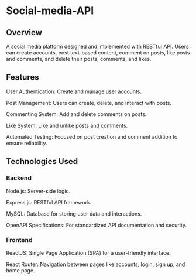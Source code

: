 # Social-media-API

## Overview
A social media platform designed and implemented with RESTful API. Users can create accounts, post text-based content, comment on posts, like posts and comments, and delete their posts, comments, and likes.

## Features
User Authentication: Create and manage user accounts.

Post Management: Users can create, delete, and interact with posts.

Commenting System: Add and delete comments on posts.

Like System: Like and unlike posts and comments.

Automated Testing: Focused on post creation and comment addition to ensure reliability.

## Technologies Used
### Backend
Node.js: Server-side logic.

Express.js: RESTful API framework.

MySQL: Database for storing user data and interactions.

OpenAPI Specifications: For standardized API documentation and security.

### Frontend
ReactJS: Single Page Application (SPA) for a user-friendly interface.

React Router: Navigation between pages like accounts, login, sign up, and home page.
